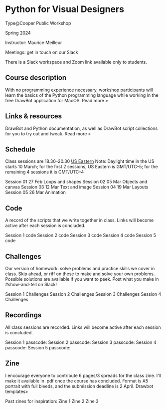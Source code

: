 # Python for Visual Designers

Type@Cooper Public Workshop

Spring 2024

Instructor: Maurice Meilleur

Meetings: get in touch on our Slack

There is a Slack workspace and Zoom link available only to students.

## Course description
With no programming experience necessary, workshop participants will learn the basics of the Python programming language while working in the free DrawBot application for MacOS. Read more »

## Links & resources
DrawBot and Python documentation, as well as DrawBot script collections for you to try out and tweak. Read more »

## Schedule
Class sessions are 18.30–20.30 [US Eastern](https://www.timeanddate.com/worldclock/converter.html)
Note: Daylight time in the US starts 10 March; for the first 2 sessions, US Eastern is GMT/UTC–5; for the remaining 4 sessions it is GMT/UTC–4

Session 01	27 Feb	Loops and shapes
Session 02	05 Mar	Objects and canvas
Session 03	12 Mar	Text and image
Session 04	19 Mar	Layouts
Session 05	26 Mar	Animation

## Code
A record of the scripts that we write together in class. Links will become active after each session is concluded.

Session 1 code
Session 2 code
Session 3 code
Session 4 code
Session 5 code

## Challenges
Our version of homework: solve problems and practice skills we cover in class. Skip ahead, or riff on these to make and solve your own problems. Possible solutions are available if you want to peek. Post what you make in #show-and-tell on Slack!

Session 1 Challenges
Session 2 Challenges
Session 3 Challenges
Session 4 Challenges

## Recordings
All class sessions are recorded. Links will become active after each session is concluded.

Session 1 passcode:
Session 2 passcode:
Session 3 passcode:
Session 4 passcode:
Session 5 passcode:

## Zine
I encourage everyone to contribute 6 pages/3 spreads for the class zine. I’ll make it available in .pdf once the course has concluded. Format is A5 portrait with full bleeds, and the submission deadline is 2 April. Drawbot templates»

Past zines for inspiration:
Zine 1
Zine 2
Zine 3
